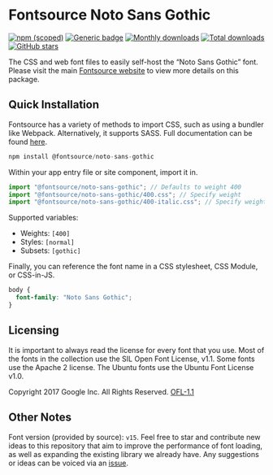 # Fontsource Noto Sans Gothic

[![npm (scoped)](https://img.shields.io/npm/v/@fontsource/noto-sans-gothic?color=brightgreen)](https://www.npmjs.com/package/@fontsource/noto-sans-gothic) [![Generic badge](https://img.shields.io/badge/fontsource-passing-brightgreen)](https://github.com/fontsource/fontsource) [![Monthly downloads](https://badgen.net/npm/dm/@fontsource/noto-sans-gothic)](https://github.com/fontsource/fontsource) [![Total downloads](https://badgen.net/npm/dt/@fontsource/noto-sans-gothic)](https://github.com/fontsource/fontsource) [![GitHub stars](https://img.shields.io/github/stars/fontsource/fontsource.svg?style=social&label=Star)](https://github.com/fontsource/fontsource/stargazers)

The CSS and web font files to easily self-host the “Noto Sans Gothic” font. Please visit the main [Fontsource website](https://fontsource.org/fonts/noto-sans-gothic) to view more details on this package.

## Quick Installation

Fontsource has a variety of methods to import CSS, such as using a bundler like Webpack. Alternatively, it supports SASS. Full documentation can be found [here](https://fontsource.org/docs/getting-started/introduction).

```javascript
npm install @fontsource/noto-sans-gothic
```

Within your app entry file or site component, import it in.

```javascript
import "@fontsource/noto-sans-gothic"; // Defaults to weight 400
import "@fontsource/noto-sans-gothic/400.css"; // Specify weight
import "@fontsource/noto-sans-gothic/400-italic.css"; // Specify weight and style

```

Supported variables:
- Weights: `[400]`
- Styles: `[normal]`
- Subsets: `[gothic]`

Finally, you can reference the font name in a CSS stylesheet, CSS Module, or CSS-in-JS.

```css
body {
  font-family: "Noto Sans Gothic";
}
```

## Licensing
It is important to always read the license for every font that you use.
Most of the fonts in the collection use the SIL Open Font License, v1.1. Some fonts use the Apache 2 license. The Ubuntu fonts use the Ubuntu Font License v1.0.

Copyright 2017 Google Inc. All Rights Reserved.
[OFL-1.1](http://scripts.sil.org/OFL)

## Other Notes
Font version (provided by source): `v15`.
Feel free to star and contribute new ideas to this repository that aim to improve the performance of font loading, as well as expanding the existing library we already have. Any suggestions or ideas can be voiced via an [issue](https://github.com/fontsource/fontsource/issues).